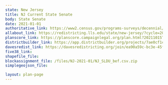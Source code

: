 ```yaml
---
state: New Jersey
title: NJ Current State Senate
body: State Senate
date: 2021-01-01
authoritative_link: https://www2.census.gov/programs-surveys/decennial/2020/data/01-Redistricting_File--PL_94-171/New_Jersey/
allabout_link: https://redistricting.lls.edu/state/new-jersey/?cycle=2020&level=State%20Upper&startdate=
planscore_link: https://planscore.campaignlegal.org/plan.html?20211015T185539.659993390Z
districtbuilder_link: https://app.districtbuilder.org/projects/7ae0cf1c-37fa-430b-83f4-999039068a14
davesredist_link: https://davesredistricting.org/join/ea90a59c-bc3e-45f8-a981-f5869f2a0077
five38_link:
shapefile_file:
blockassignment_file: /files/NJ-2021-01/NJ_SLDU_bef.csv.zip
simplegeojson_file:

layout: plan-page
---
```

